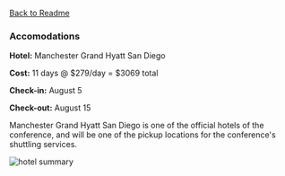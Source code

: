 [Back to Readme](https://github.com/jasminetan/se-trip-plan/blob/master/README.md)

### Accomodations

**Hotel:** Manchester Grand Hyatt San Diego

**Cost:** 11 days @ $279/day = $3069 total

**Check-in:** August 5

**Check-out:** August 15

Manchester Grand Hyatt San Diego is one of the official hotels of the conference, and will be one of the pickup locations for the conference's shuttling services.

![hotel summary](https://github.com/jasminetan/se-trip-plan/blob/master/hotel_summary.PNG "Hotel summary")

